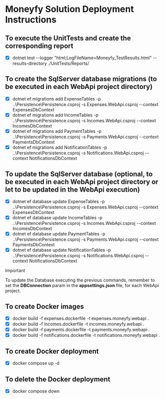 # Moneyfy Solution Deployment Instructions

## To execute the UnitTests and create the corresponding report
- [x]  dotnet test --logger "html;LogFileName=Moneyfy_TestResults.html" --results-directory ./UnitTests/Reports/

## To create the SqlServer database migrations (to be executed in each WebApi project directory)
- [x]  dotnet ef migrations add ExpenseTables -p ..\Persistence\Persistence.csproj -s Expenses.WebApi.csproj --context ExpensesDbContext
- [x]  dotnet ef migrations add IncomeTables -p ..\Persistence\Persistence.csproj -s Incomes.WebApi.csproj --context IncomesDbContext
- [x]  dotnet ef migrations add PaymentTables -p ..\Persistence\Persistence.csproj -s Payments.WebApi.csproj --context PaymentsDbContext
- [x]  dotnet ef migrations add NotificationTables -p ..\Persistence\Persistence.csproj -s Notifications.WebApi.csproj --context NotificationsDbContext

## To update the SqlServer database (optional, to be executed in each WebApi project directory or let to be updated in the WebApi execution)
- [x]  dotnet ef database update ExpenseTables -p ..\Persistence\Persistence.csproj -s Expenses.WebApi.csproj --context ExpensesDbContext
- [x]  dotnet ef database update IncomeTables -p ..\Persistence\Persistence.csproj -s Incomes.WebApi.csproj --context IncomesDbContext
- [x]  dotnet ef database update PaymentTables -p ..\Persistence\Persistence.csproj -s Payments.WebApi.csproj --context PaymentsDbContext
- [x]  dotnet ef database update NotificationTables -p ..\Persistence\Persistence.csproj -s Notifications.WebApi.csproj --context NotificationsDbContext

> [!IMPORTANT]
> To update the Database executing the previous commands, remember to set the **DBConnection** param in the **appsettings.json** file, for each WebApi project. 
> 

## To create Docker images
- [x]  docker build -f expenses.dockerfile -t expenses.moneyfy.webapi .
- [x]  docker build -f incomes.dockerfile -t incomes.moneyfy.webapi .
- [x]  docker build -f payments.dockerfile -t payments.moneyfy.webapi .
- [x]  docker build -f notifications.dockerfile -t notifications.moneyfy.webapi .

## To create Docker deployment
- [x]  docker compose up -d

## To delete the Docker deployment
- [x]  docker compose down